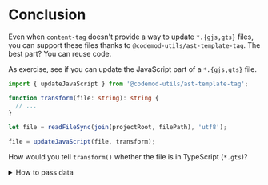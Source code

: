 # Conclusion

Even when `content-tag` doesn't provide a way to update `*.{gjs,gts}` files, you can support these files thanks to `@codemod-utils/ast-template-tag`. The best part? You can reuse code.

As exercise, see if you can update the JavaScript part of a `*.{gjs,gts}` file.

```ts
import { updateJavaScript } from '@codemod-utils/ast-template-tag';

function transform(file: string): string {
  // ...
}

let file = readFileSync(join(projectRoot, filePath), 'utf8');

file = updateJavaScript(file, transform);
```

How would you tell `transform()` whether the file is in TypeScript (`*.gts`)?

<details>

<summary>How to pass data</summary>

```ts
import { updateJavaScript } from '@codemod-utils/ast-template-tag';

type Data = {
  isTypeScript: boolean;
};

function transform(file: string, data: Data): string {
  // ...
}

let file = readFileSync(join(projectRoot, filePath), 'utf8');

const data = {
  isTypeScript: filePath.endsWith('.gts'),
};

file = updateJavaScript(file, (code) => {
  return transform(code, data);
});
```

</details>
